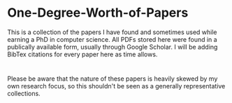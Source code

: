 # One-Degree-Worth-of-Papers
This is a collection of the papers I have found and sometimes used while earning a PhD in computer science. All PDFs stored here were found in a publically available form, usually through Google Scholar. I will be adding BibTex citations for every paper here as time allows.

#
Please be aware that the nature of these papers is heavily skewed by my own research focus, so this shouldn't be seen as a generally representative collections.
